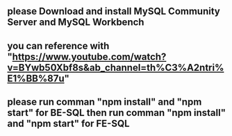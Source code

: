 ## please Download and install MySQL Community Server and MySQL Workbench
## you can reference with "https://www.youtube.com/watch?v=BYwb50Xbf8s&ab_channel=th%C3%A2ntri%E1%BB%87u"
## please run comman "npm install" and "npm start" for BE-SQL then run comman "npm install" and "npm start" for FE-SQL
